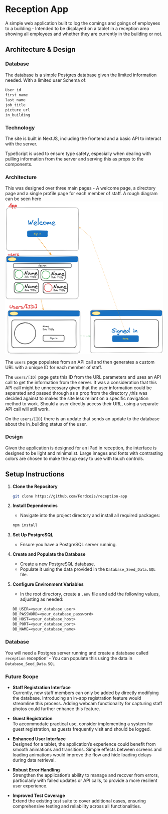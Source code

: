 # Reception App
A simple web application built to log the comings and goings of employees to a building - Intended to be displayed on a tablet in a reception area showing all employees and whether they are currently in the building or not.

## Architecture & Design

### Database

The database is a simple Postgres database given the limited information needed. With a limited user Schema of:
```
User_id
first_name
last_name
job_title
picture_url
in_building 
```

### Technology
The site is built in NextJS, including the frontend and a basic API to interact with the server. 

TypeScript is used to ensure type safety, especially when dealing with pulling information from the server and serving this as props to the components.

### Architecture
This was designed over three main pages - A welcome page, a directory page and a single profile page for each member of staff. A rough diagram can be seen here ![Planning Diagram](public/Reception-App-Sketch.png)

The `users` page populates from an API call and then generates a custom URL with a unique ID for each member of staff. 

The `users/[ID]` page gets this ID from the URL parameters and uses an API call to get the information from the server. It was a consideration that this API call might be unnecessary given that the user information could be separated and passed through as a prop from the directory ,this was decided against to makes the site less reliant on a specific navigation method to work. Should a user directly access their URL, using a separate API call will still work.

On the `users/[ID]` there is an update that sends an update to the database about the in_building status of the user. 

### Design 
Given the application is designed for an iPad in reception, the interface is designed to be light and minimalist. Large images and fonts with contrasting colors are chosen to make the app easy to use with touch controls.

## Setup Instructions

1. **Clone the Repository**
   ```bash
   git clone https://github.com/Fordcois/reception-app
   ```
2. **Install Dependencies**
   - Navigate into the project directory and install all required packages:
   ```bash
   npm install
   ```

3. **Set Up PostgreSQL**
   - Ensure you have a PostgreSQL server running.

4. **Create and Populate the Database**
   - Create a new PostgreSQL database.
   - Populate it using the data provided in the `Database_Seed_Data.SQL` file.

5. **Configure Environment Variables**
   - In the root directory, create a `.env` file and add the following values, adjusting as needed:

   ```plaintext
   DB_USER=<your_database_user>
   DB_PASSWORD=<your_database_password>
   DB_HOST=<your_database_host>
   DB_PORT=<your_database_port>
   DB_NAME=<your_database_name>
   ```



### Database 
You will need a Postgres server running and create a database called `reception` reception' - You can populate this using the data in `Database_Seed_Data.SQL`



### Future Scope

- **Staff Registration Interface**  
  Currently, new staff members can only be added by directly modifying the database. Introducing an in-app registration feature would streamline this process. Adding webcam functionality for capturing staff photos could further enhance this feature.

- **Guest Registration**  
  To accommodate practical use, consider implementing a system for guest registration, as guests frequently visit and should be logged.

- **Enhanced User Interface**  
  Designed for a tablet, the application’s experience could benefit from smooth animations and transitions. Simple effects between screens and loading animations would improve the flow and hide loading delays during data retrieval.

- **Robust Error Handling**  
  Strengthen the application’s ability to manage and recover from errors, particularly with failed updates or API calls, to provide a more resilient user experience.

- **Improved Test Coverage**  
  Extend the existing test suite to cover additional cases, ensuring comprehensive testing and reliability across all functionalities.